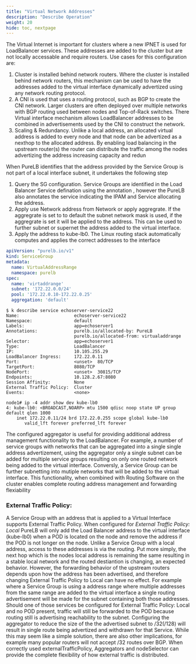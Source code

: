 ```yaml
---
title: "Virtual Network Addresses"
description: "Describe Operation"
weight: 20
hide: toc, nextpage
---
```



The Virtual Internet is important for clusters where a new IPNET is used for LoadBalancer services.  These addresses are added to the cluster but are not locally accessable and require routers.  Use cases for this configuration are:

1. Cluster is installed behind network routers.  Where the cluster is installed behind network routers, this mechanism can be used to have the addresses added to the virtual interface dynamically advertized using any network routing protocol.
2. A CNI is used that uses a routing protocol, such as BGP to create the CNI network.  Larger clusters are often deployed over multiple networks with BGP routing used between nodes and Top-of-Rack switches.  There Virtual interface mechanism allows LoadBalancer addresses to be combined in advertisements used by the CNI to construct the network.
3.  Scaling & Redundancy.  Unlike a local address, an allocated virtual address is added to every node and that node can be advertized as a nexthop to the allocated address.  By enabling load balancing in the upstream router(s) the router can distribute the traffic among the nodes advertizing the address increasing capacity and redun

When PureLB identifies that the address provided by the Service Group is not part of a local interface subnet, it undertakes the following step

1. Query the SG configuration.  Service Groups are identified in the Load Balancer Service defination using the annotation , however the PureLB also annotates the service indicating the IPAM and Service allocating the address.
2. Apply use Network address from Network or apply aggregrate.  If the aggregrate is set to to default the subnet network mask is used, if the aggregrate is set it will be applied to the address.  This can be used to further subnet or supernet the address added to the virtual interface.
3.  Apply the address to kube-lb0.  The Linux routing stack automatically computes and applies the correct addresses to the interface


```yaml
apiVersion: "purelb.io/v1"
kind: ServiceGroup
metadata:
  name: VirtualAddressRange
  namespace: purelb 
spec:
  name: 'virtaddrange'
  subnet: '172.22.0.0/24'
  pool: '172.22.0.10-172.22.0.25'
  aggregation: 'default'
```
```plaintext
$ k describe service echoserver-service22
Name:                     echoserver-service22
Namespace:                default
Labels:                   app=echoserver1
Annotations:              purelb.io/allocated-by: PureLB
                          purelb.io/allocated-from: virtualaddrange
Selector:                 app=echoserver1
Type:                     LoadBalancer
IP:                       10.105.255.29
LoadBalancer Ingress:     172.22.0.11
Port:                     <unset>  80/TCP
TargetPort:               8080/TCP
NodePort:                 <unset>  30815/TCP
Endpoints:                10.128.2.67:8080
Session Affinity:         None
External Traffic Policy:  Cluster
Events:                   <none>

node1# ip -4 addr show dev kube-lb0 
4: kube-lb0: <BROADCAST,NOARP> mtu 1500 qdisc noop state UP group default qlen 1000
    inet 172.22.0.11/24 brd 172.22.0.255 scope global kube-lb0
       valid_lft forever preferred_lft forever
```

The configured aggregator is useful for providing additional address management functionality to the LoadBalancer.  For example, a number of service groups with networks that can be aggregated into a single single address advertizement, using the aggregator only a single subnet can be added for multiple service groups resulting on only one routed network being added to the virtual interface.  Conversly, a Service Group can be further subnetting into mutiple networks that will be added to the virtual interface.  This functionality, when combined with Routing Software on the cluster enables complete routing address management and forwarding flexiability


### External Traffic Policy:  
A Service Group with an address that is applied to a Virtual Interface supports External Traffic Policy.  When configured for _External Traffic Policy: Local_  PureLB will only add the Load Balancer address to the virtual interface (kube-lb0) when a POD is located on the node and remove the address if the POD is not longer on the node.  Unlike a Service Group with a local address, access to these addresses is via the routing.  Put more simply, the next hop which is the nodes local address is remaining the same resulting in a stable local network and the routed destiantion is changing, an expected behavior.  However, the forwarding behavior of the upstream routers depends upon how the address has been advertised, and therefore changing External Traffic Policy to Local can have no effect.  For example where a Service Group is using a address range where multiple addresses from the same range are added to the virtual interface a single routing advertisement will be made for the subnet containing both those addresses.  Should one of those services be configured for External Traffic Policy: Local and no POD present, traffic will still be forwarded to the POD because routing still is advertising reachability to the subnet.  Configuring the aggregator to reduce the size of the the advertised subnet to /32(/128) will result in single route being advertized and withdrawn for that Service.  While this may seem like a simple solution, there are also other implications, for example many popular routers will not accept /32 routes over BGP.  When correctly used externalTrafficPolicy, Aggregators and nodeSelector can provide the complete flexibility of how external traffic is distributed.


